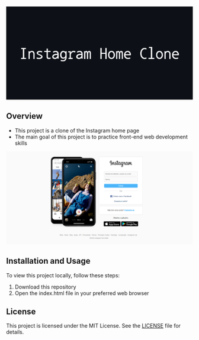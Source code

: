 <p align="center">
  <img src="img/Clone_Insta_Banner.png" alt="Instagram Clone Banner" />
</p>

## Overview

- This project is a clone of the Instagram home page
- The main goal of this project is to practice front-end web development skills

<p align="center">
  <img src="img/Clone_Insta_Image.PNG" alt="Instagram Clone Image" />
</p>

## Installation and Usage

To view this project locally, follow these steps:

1. Download this repository
2. Open the index.html file in your preferred web browser

## License

This project is licensed under the MIT License. See the [LICENSE](LICENSE) file for details.
